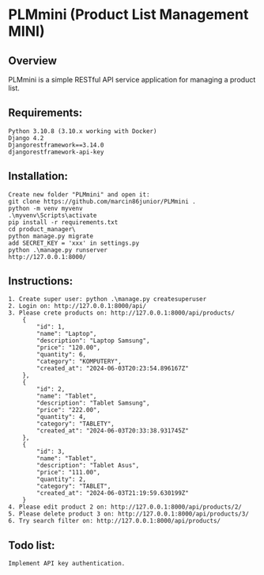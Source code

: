 PLMmini (Product List Management MINI)
=====================

Overview
--------

PLMmini is a simple RESTful API service application for managing a product list.

Requirements:
-------------

	Python 3.10.8 (3.10.x working with Docker)
	Django 4.2
    Djangorestframework==3.14.0
    djangorestframework-api-key

Installation:
-------------


	Create new folder "PLMmini" and open it:
	git clone https://github.com/marcin86junior/PLMmini .
	python -m venv myvenv
	.\myvenv\Scripts\activate
	pip install -r requirements.txt
	cd product_manager\
	python manage.py migrate
	add SECRET_KEY = 'xxx' in settings.py
	python .\manage.py runserver
	http://127.0.0.1:8000/


Instructions:
-------
    1. Create super user: python .\manage.py createsuperuser
    2. Login on: http://127.0.0.1:8000/api/
    3. Please crete products on: http://127.0.0.1:8000/api/products/
        {
            "id": 1,
            "name": "Laptop",
            "description": "Laptop Samsung",
            "price": "120.00",
            "quantity": 6,
            "category": "KOMPUTERY",
            "created_at": "2024-06-03T20:23:54.896167Z"
        },
        {
            "id": 2,
            "name": "Tablet",
            "description": "Tablet Samsung",
            "price": "222.00",
            "quantity": 4,
            "category": "TABLETY",
            "created_at": "2024-06-03T20:33:38.931745Z"
        },
        {
            "id": 3,
            "name": "Tablet",
            "description": "Tablet Asus",
            "price": "111.00",
            "quantity": 2,
            "category": "TABLET",
            "created_at": "2024-06-03T21:19:59.630199Z"
        }
    4. Please edit product 2 on: http://127.0.0.1:8000/api/products/2/
    5. Please delete product 3 on: http://127.0.0.1:8000/api/products/3/
    6. Try search filter on: http://127.0.0.1:8000/api/products/


Todo list:
-------


    Implement API key authentication.
